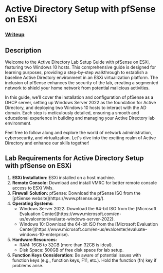 <h1>Active Directory Setup with pfSense on ESXi</h1>

 ### [Writeup](https://TBD)

<h2>Description</h2>
Welcome to the Active Directory Lab Setup Guide with pfSense on ESXi, featuring two Windows 10 hosts. This comprehensive guide is designed for learning purposes, providing a step-by-step walkthrough to establish a baseline Active Directory environment in an ESXi virtualization platform. The inclusion of pfSense enhances the security of the lab, creating a segmented network to shield your home network from potential malicious activities.

In this guide, we'll cover the installation and configuration of pfSense as a DHCP server, setting up Windows Server 2022 as the foundation for Active Directory, and deploying two Windows 10 hosts to interact with the AD domain. Each step is meticulously detailed, ensuring a smooth and educational experience in building and managing your Active Directory lab environment.

Feel free to follow along and explore the world of network administration, cybersecurity, and virtualization. Let's dive into the exciting realm of Active Directory and enhance our skills together!
<br />

<h2>Lab Requirements for Active Directory Setup with pfSense on ESXi</h2>

<ol>
  <li><strong>ESXi Installation:</strong> ESXi installed on a host machine.</li>

  <li><strong>Remote Console:</strong> Download and install VMRC for better remote console access to ESXi VMs.</li>

  <li><strong>Firewall Solution:</strong> pfSense: Download the pfSense ISO from the [pfSense website](https://www.pfsense.org/).</li>

  <li><strong>Operating Systems:</strong>
    <ul>
      <li>Windows Server 2022: Download the 64-bit ISO from the [Microsoft Evaluation Center](https://www.microsoft.com/en-us/evalcenter/evaluate-windows-server-2022).</li>
      <li>Windows 10: Download the 64-bit ISO from the [Microsoft Evaluation Center](https://www.microsoft.com/en-us/evalcenter/evaluate-windows-10-enterprise).</li>
    </ul>
  </li>

  <li><strong>Hardware Resources:</strong>
    <ul>
      <li>RAM: 16GB to 32GB (more than 32GB is ideal).</li>
      <li>Disk Space: 500GB of free disk space for lab setup.</li>
    </ul>
  </li>

  <li><strong>Function Keys Consideration:</strong> Be aware of potential issues with function keys (e.g., function keys, F11, etc.). Hold the function (fn) key if problems arise.</li>
</ol>



<!--
 ```diff
- text in red
+ text in green
! text in orange
# text in gray
@@ text in purple (and bold)@@
```
--!>
